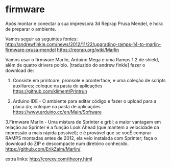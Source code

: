 # firmware
Após montar e conectar a sua impressora 3d Reprap Prusa Mendel, é hora de preparar o ambiente.

Vamos seguir as seguintes fontes:
http://andrewfinkle.com/news/2012/11/22/upgrading-ramps-14-to-marlin-firmware-prusa-mendel
https://reprap.org/wiki/Marlin

Vamos usar o firmware Marlin, Arduino Mega e uma Ramps 1.2 de shield, além de quatro drivers pololo.
[traduzido do andrew finkle]
fazer o download de:
1. Consiste em printcore, pronsole e pronterface, e uma coleção de scripts auxiliares; coloque na pasta de aplicações
https://github.com/kliment/Printrun

2. Arduino IDE - O ambiente para editar código e fazer o upload para a placa i/o; coloque na pasta de aplicações
https://www.arduino.cc/en/Main/Software

3.Firmware Marlin - Uma mistura de Sprinter e grbl; a maior vantagem em relação ao Sprinter é a função Look Ahead (que mantem a velocidade da impressão a mais rápida possível); e é provável que se vocÊ comprar RAMPS montadas antes de 2012, ela veio instalada com Sprinter; faça o download do ZIP e descompacte num diretório conhecido.
https://github.com/ErikZalm/Marlin/














extra links:
http://corexy.com/theory.html
